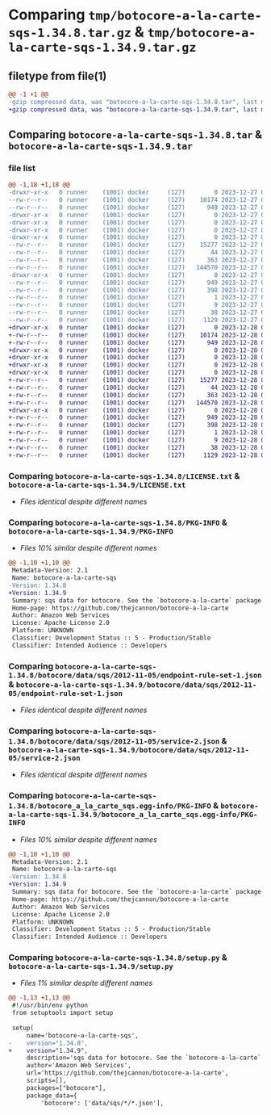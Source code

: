 # Comparing `tmp/botocore-a-la-carte-sqs-1.34.8.tar.gz` & `tmp/botocore-a-la-carte-sqs-1.34.9.tar.gz`

## filetype from file(1)

```diff
@@ -1 +1 @@
-gzip compressed data, was "botocore-a-la-carte-sqs-1.34.8.tar", last modified: Wed Dec 27 01:06:56 2023, max compression
+gzip compressed data, was "botocore-a-la-carte-sqs-1.34.9.tar", last modified: Thu Dec 28 01:06:58 2023, max compression
```

## Comparing `botocore-a-la-carte-sqs-1.34.8.tar` & `botocore-a-la-carte-sqs-1.34.9.tar`

### file list

```diff
@@ -1,18 +1,18 @@
-drwxr-xr-x   0 runner    (1001) docker     (127)        0 2023-12-27 01:06:56.603349 botocore-a-la-carte-sqs-1.34.8/
--rw-r--r--   0 runner    (1001) docker     (127)    10174 2023-12-27 01:06:56.000000 botocore-a-la-carte-sqs-1.34.8/LICENSE.txt
--rw-r--r--   0 runner    (1001) docker     (127)      949 2023-12-27 01:06:56.603349 botocore-a-la-carte-sqs-1.34.8/PKG-INFO
-drwxr-xr-x   0 runner    (1001) docker     (127)        0 2023-12-27 01:06:56.599349 botocore-a-la-carte-sqs-1.34.8/botocore/
-drwxr-xr-x   0 runner    (1001) docker     (127)        0 2023-12-27 01:06:56.599349 botocore-a-la-carte-sqs-1.34.8/botocore/data/
-drwxr-xr-x   0 runner    (1001) docker     (127)        0 2023-12-27 01:06:56.599349 botocore-a-la-carte-sqs-1.34.8/botocore/data/sqs/
-drwxr-xr-x   0 runner    (1001) docker     (127)        0 2023-12-27 01:06:56.603349 botocore-a-la-carte-sqs-1.34.8/botocore/data/sqs/2012-11-05/
--rw-r--r--   0 runner    (1001) docker     (127)    15277 2023-12-27 01:06:29.000000 botocore-a-la-carte-sqs-1.34.8/botocore/data/sqs/2012-11-05/endpoint-rule-set-1.json
--rw-r--r--   0 runner    (1001) docker     (127)       44 2023-12-27 01:06:29.000000 botocore-a-la-carte-sqs-1.34.8/botocore/data/sqs/2012-11-05/examples-1.json
--rw-r--r--   0 runner    (1001) docker     (127)      363 2023-12-27 01:06:29.000000 botocore-a-la-carte-sqs-1.34.8/botocore/data/sqs/2012-11-05/paginators-1.json
--rw-r--r--   0 runner    (1001) docker     (127)   144570 2023-12-27 01:06:29.000000 botocore-a-la-carte-sqs-1.34.8/botocore/data/sqs/2012-11-05/service-2.json
-drwxr-xr-x   0 runner    (1001) docker     (127)        0 2023-12-27 01:06:56.603349 botocore-a-la-carte-sqs-1.34.8/botocore_a_la_carte_sqs.egg-info/
--rw-r--r--   0 runner    (1001) docker     (127)      949 2023-12-27 01:06:56.000000 botocore-a-la-carte-sqs-1.34.8/botocore_a_la_carte_sqs.egg-info/PKG-INFO
--rw-r--r--   0 runner    (1001) docker     (127)      398 2023-12-27 01:06:56.000000 botocore-a-la-carte-sqs-1.34.8/botocore_a_la_carte_sqs.egg-info/SOURCES.txt
--rw-r--r--   0 runner    (1001) docker     (127)        1 2023-12-27 01:06:56.000000 botocore-a-la-carte-sqs-1.34.8/botocore_a_la_carte_sqs.egg-info/dependency_links.txt
--rw-r--r--   0 runner    (1001) docker     (127)        9 2023-12-27 01:06:56.000000 botocore-a-la-carte-sqs-1.34.8/botocore_a_la_carte_sqs.egg-info/top_level.txt
--rw-r--r--   0 runner    (1001) docker     (127)       38 2023-12-27 01:06:56.603349 botocore-a-la-carte-sqs-1.34.8/setup.cfg
--rw-r--r--   0 runner    (1001) docker     (127)     1129 2023-12-27 01:06:56.000000 botocore-a-la-carte-sqs-1.34.8/setup.py
+drwxr-xr-x   0 runner    (1001) docker     (127)        0 2023-12-28 01:06:58.270409 botocore-a-la-carte-sqs-1.34.9/
+-rw-r--r--   0 runner    (1001) docker     (127)    10174 2023-12-28 01:06:58.000000 botocore-a-la-carte-sqs-1.34.9/LICENSE.txt
+-rw-r--r--   0 runner    (1001) docker     (127)      949 2023-12-28 01:06:58.270409 botocore-a-la-carte-sqs-1.34.9/PKG-INFO
+drwxr-xr-x   0 runner    (1001) docker     (127)        0 2023-12-28 01:06:58.266409 botocore-a-la-carte-sqs-1.34.9/botocore/
+drwxr-xr-x   0 runner    (1001) docker     (127)        0 2023-12-28 01:06:58.266409 botocore-a-la-carte-sqs-1.34.9/botocore/data/
+drwxr-xr-x   0 runner    (1001) docker     (127)        0 2023-12-28 01:06:58.266409 botocore-a-la-carte-sqs-1.34.9/botocore/data/sqs/
+drwxr-xr-x   0 runner    (1001) docker     (127)        0 2023-12-28 01:06:58.266409 botocore-a-la-carte-sqs-1.34.9/botocore/data/sqs/2012-11-05/
+-rw-r--r--   0 runner    (1001) docker     (127)    15277 2023-12-28 01:06:26.000000 botocore-a-la-carte-sqs-1.34.9/botocore/data/sqs/2012-11-05/endpoint-rule-set-1.json
+-rw-r--r--   0 runner    (1001) docker     (127)       44 2023-12-28 01:06:26.000000 botocore-a-la-carte-sqs-1.34.9/botocore/data/sqs/2012-11-05/examples-1.json
+-rw-r--r--   0 runner    (1001) docker     (127)      363 2023-12-28 01:06:26.000000 botocore-a-la-carte-sqs-1.34.9/botocore/data/sqs/2012-11-05/paginators-1.json
+-rw-r--r--   0 runner    (1001) docker     (127)   144570 2023-12-28 01:06:26.000000 botocore-a-la-carte-sqs-1.34.9/botocore/data/sqs/2012-11-05/service-2.json
+drwxr-xr-x   0 runner    (1001) docker     (127)        0 2023-12-28 01:06:58.270409 botocore-a-la-carte-sqs-1.34.9/botocore_a_la_carte_sqs.egg-info/
+-rw-r--r--   0 runner    (1001) docker     (127)      949 2023-12-28 01:06:58.000000 botocore-a-la-carte-sqs-1.34.9/botocore_a_la_carte_sqs.egg-info/PKG-INFO
+-rw-r--r--   0 runner    (1001) docker     (127)      398 2023-12-28 01:06:58.000000 botocore-a-la-carte-sqs-1.34.9/botocore_a_la_carte_sqs.egg-info/SOURCES.txt
+-rw-r--r--   0 runner    (1001) docker     (127)        1 2023-12-28 01:06:58.000000 botocore-a-la-carte-sqs-1.34.9/botocore_a_la_carte_sqs.egg-info/dependency_links.txt
+-rw-r--r--   0 runner    (1001) docker     (127)        9 2023-12-28 01:06:58.000000 botocore-a-la-carte-sqs-1.34.9/botocore_a_la_carte_sqs.egg-info/top_level.txt
+-rw-r--r--   0 runner    (1001) docker     (127)       38 2023-12-28 01:06:58.270409 botocore-a-la-carte-sqs-1.34.9/setup.cfg
+-rw-r--r--   0 runner    (1001) docker     (127)     1129 2023-12-28 01:06:58.000000 botocore-a-la-carte-sqs-1.34.9/setup.py
```

### Comparing `botocore-a-la-carte-sqs-1.34.8/LICENSE.txt` & `botocore-a-la-carte-sqs-1.34.9/LICENSE.txt`

 * *Files identical despite different names*

### Comparing `botocore-a-la-carte-sqs-1.34.8/PKG-INFO` & `botocore-a-la-carte-sqs-1.34.9/PKG-INFO`

 * *Files 10% similar despite different names*

```diff
@@ -1,10 +1,10 @@
 Metadata-Version: 2.1
 Name: botocore-a-la-carte-sqs
-Version: 1.34.8
+Version: 1.34.9
 Summary: sqs data for botocore. See the `botocore-a-la-carte` package for more info.
 Home-page: https://github.com/thejcannon/botocore-a-la-carte
 Author: Amazon Web Services
 License: Apache License 2.0
 Platform: UNKNOWN
 Classifier: Development Status :: 5 - Production/Stable
 Classifier: Intended Audience :: Developers
```

### Comparing `botocore-a-la-carte-sqs-1.34.8/botocore/data/sqs/2012-11-05/endpoint-rule-set-1.json` & `botocore-a-la-carte-sqs-1.34.9/botocore/data/sqs/2012-11-05/endpoint-rule-set-1.json`

 * *Files identical despite different names*

### Comparing `botocore-a-la-carte-sqs-1.34.8/botocore/data/sqs/2012-11-05/service-2.json` & `botocore-a-la-carte-sqs-1.34.9/botocore/data/sqs/2012-11-05/service-2.json`

 * *Files identical despite different names*

### Comparing `botocore-a-la-carte-sqs-1.34.8/botocore_a_la_carte_sqs.egg-info/PKG-INFO` & `botocore-a-la-carte-sqs-1.34.9/botocore_a_la_carte_sqs.egg-info/PKG-INFO`

 * *Files 10% similar despite different names*

```diff
@@ -1,10 +1,10 @@
 Metadata-Version: 2.1
 Name: botocore-a-la-carte-sqs
-Version: 1.34.8
+Version: 1.34.9
 Summary: sqs data for botocore. See the `botocore-a-la-carte` package for more info.
 Home-page: https://github.com/thejcannon/botocore-a-la-carte
 Author: Amazon Web Services
 License: Apache License 2.0
 Platform: UNKNOWN
 Classifier: Development Status :: 5 - Production/Stable
 Classifier: Intended Audience :: Developers
```

### Comparing `botocore-a-la-carte-sqs-1.34.8/setup.py` & `botocore-a-la-carte-sqs-1.34.9/setup.py`

 * *Files 1% similar despite different names*

```diff
@@ -1,13 +1,13 @@
 #!/usr/bin/env python
 from setuptools import setup
 
 setup(
     name='botocore-a-la-carte-sqs',
-    version="1.34.8",
+    version="1.34.9",
     description='sqs data for botocore. See the `botocore-a-la-carte` package for more info.',
     author='Amazon Web Services',
     url='https://github.com/thejcannon/botocore-a-la-carte',
     scripts=[],
     packages=["botocore"],
     package_data={
         'botocore': ['data/sqs/*/*.json'],
```

